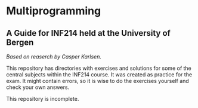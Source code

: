 # Multiprogramming
## A Guide for INF214 held at the University of Bergen
_Based on reaserch by Casper Karlsen._ 

This repository has directories with exercises and solutions for some of the central subjects within the INF214
course. It was created as practice for the exam. It might contain errors, so it is wise to do the exercises yourself and 
check your own answers.

This repository is incomplete. 